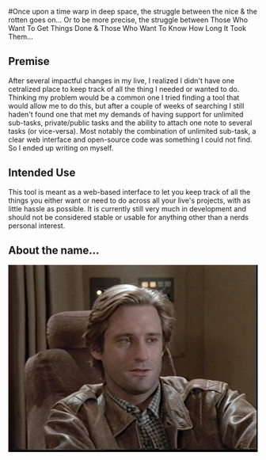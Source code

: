 #Once upon a time warp in deep space, the struggle between the nice & the rotten goes on...
Or to be more precise, the struggle between Those Who Want To Get Things Done & Those Who Want To Know How Long It Took Them... 

## Premise
After several impactful changes in my live, I realized I didn't have one cetralized place to keep track of all the thing I needed or wanted to do. Thinking my problem would be a common one I tried finding a tool that would allow me to do this, but after a couple of weeks of searching I still haden't found one that met my demands of having support for unlimited sub-tasks, private/public tasks and the ability to attach one note to several tasks (or vice-versa).
Most notably the combination of unlimited sub-task, a clear web interface and open-source code was something I could not find.
So I ended up writing on myself.

## Intended Use
This tool is meant as a web-based interface to let you keep track of all the things you either want or need to do across all your live's projects, with as little hassle as possible. It is currently still very much in development and should not be considered stable or usable for anything other than a nerds personal interest.

## About the name...
![Lone Starr][lone_starr]

[lone_starr]: https://github.com/potherca/Lone-Starr/raw/master/lone_starr.jpg  "On this ship, you are to refer to me as 'idiot,' not 'you captain'! I mean - you know what I mean!"
